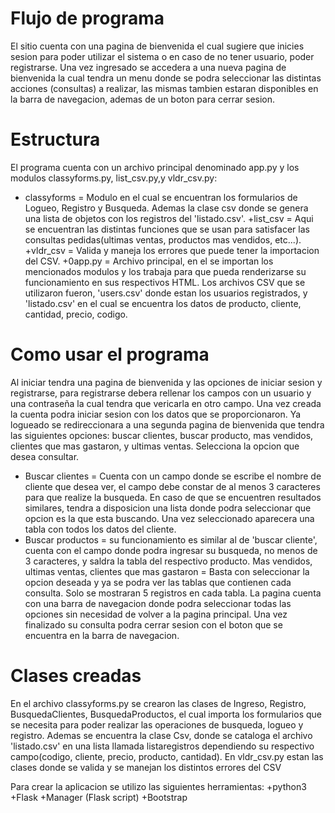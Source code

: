# Flujo de programa

El sitio cuenta con una pagina de bienvenida el cual sugiere que inicies sesion para poder utilizar el sistema o en caso de no tener usuario, poder registrarse. Una vez ingresado se accedera a una nueva pagina de bienvenida la cual tendra un menu donde se podra seleccionar las distintas acciones (consultas) a realizar, las mismas tambien estaran disponibles en la barra de navegacion, ademas de un boton para cerrar sesion.
# Estructura 

El programa cuenta con un archivo principal denominado app.py y los modulos classyforms.py, list_csv.py,y vldr_csv.py:
+ classyforms = Modulo en el cual se encuentran los formularios de Logueo, Registro y Busqueda. Ademas la clase csv donde se genera una lista de objetos con los registros del 'listado.csv'.
+list_csv = Aqui se encuentran las distintas funciones que se usan para satisfacer las consultas pedidas(ultimas ventas, productos mas vendidos, etc...).
+vldr_csv = Valida y maneja los errores que puede tener la importacion del CSV.
+0app.py =  Archivo principal, en el se importan los mencionados modulos y los trabaja para que pueda renderizarse su funcionamiento en sus respectivos HTML.
Los archivos CSV que se utilizaron fueron, 'users.csv' donde estan los usuarios registrados, y 'listado.csv' en el cual se encuentra los datos de producto, cliente, cantidad, precio, codigo.
# Como usar el programa

Al iniciar tendra una pagina de bienvenida y las opciones de iniciar sesion y registrarse, para registrarse debera rellenar los campos con un usuario y una contraseña la cual tendra que vericarla en otro campo. Una vez creada la cuenta podra iniciar sesion con los datos que se proporcionaron. Ya logueado se redireccionara a una segunda pagina de bienvenida que tendra las siguientes opciones: buscar clientes, buscar producto, mas vendidos, clientes que mas gastaron, y ultimas ventas.
Selecciona la opcion que desea consultar.
+ Buscar clientes = Cuenta con un campo donde se escribe el nombre de cliente que desea ver, el campo debe constar de al menos 3 caracteres para que realize la busqueda. En caso de que se encuentren resultados similares, tendra a disposicion una lista donde podra seleccionar que opcion es la que esta buscando. Una vez seleccionado aparecera una tabla con todos los datos del cliente.
+ Buscar productos = su funcionamiento es similar al de 'buscar cliente', cuenta con el campo donde podra ingresar su busqueda, no menos de 3 caracteres, y saldra la tabla del respectivo producto.
Mas vendidos, ultimas ventas, clientes que mas gastaron = Basta con seleccionar la opcion deseada y ya se podra ver las tablas que contienen cada consulta. Solo se mostraran 5 registros en cada tabla. La pagina cuenta con una barra de navegacion donde podra seleccionar todas las opciones sin necesidad de volver a la pagina principal.
Una vez finalizado su consulta podra cerrar sesion con el boton que se encuentra en la barra de navegacion.
# Clases creadas
En el archivo classyforms.py se crearon las clases de Ingreso, Registro, BusquedaClientes, BusquedaProductos, el cual importa los formularios que se necesita para poder realizar las operaciones de busqueda, logueo y registro.
Ademas se encuentra la clase Csv, donde se cataloga el archivo 'listado.csv' en una lista llamada listaregistros dependiendo su respectivo campo(codigo, cliente, precio, producto, cantidad).
En vldr_csv.py estan las clases donde se valida y se manejan los distintos errores del CSV

Para crear la aplicacion se utilizo las siguientes herramientas:
+python3
+Flask
+Manager (Flask script)
+Bootstrap
